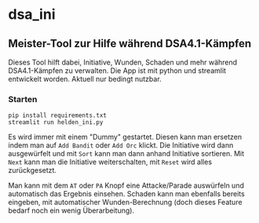 # dsa_ini

## Meister-Tool zur Hilfe während DSA4.1-Kämpfen

Dieses Tool hilft dabei, Initiative, Wunden, Schaden und mehr während DSA4.1-Kämpfen zu verwalten. Die App ist mit python und streamlit entwickelt worden.
Aktuell nur bedingt nutzbar.

### Starten

```console
pip install requirements.txt
streamlit run helden_ini.py
```

Es wird immer mit einem "Dummy" gestartet. Diesen kann man ersetzen indem man auf `Add Bandit` oder `Add Orc` klickt. Die Initiative wird dann ausgewürfelt und mit `Sort` kann man dann anhand Initiative sortieren. Mit `Next` kann man die Initiative weiterschalten, mit `Reset` wird alles zurückgesetzt.

Man kann mit dem `AT` oder `PA` Knopf eine Attacke/Parade auswürfeln und automatisch das Ergebnis einsehen. Schaden kann man ebenfalls bereits eingeben, mit automatischer Wunden-Berechnung (doch dieses Feature bedarf noch ein wenig Überarbeitung).